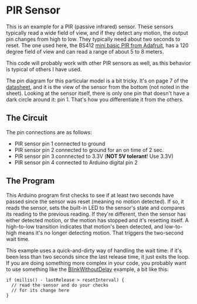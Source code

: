 # PIR Sensor

This is an example for a PIR (passive infrared) sensor. These sensors typically read a wide field of view, and if they detect any motion, the output pin changes from high to low. They typically need about two seconds to reset. The one used here, the BS412 [mini basic PIR from Adafruit](https://www.adafruit.com/product/4666), has a 120 degree field of view and can read a range of about 5 to 8 meters. 

This code will probably work with other PIR sensors as well, as this behavior is typical of others I have used. 

The pin diagram for this particular model is a bit tricky. It's on page 7 of the [datasheet](https://cdn-shop.adafruit.com/product-files/4666/Datasheet.pdf), and it is the view of the sensor from the bottom (not noted in the sheet). Looking at the sensor itself, there is only one pin that doesn't have a dark circle around it: pin 1. That's how you differentiate it from the others. 

## The Circuit

The pin connections are as follows:
 * PIR sensor pin 1 connected to ground
  * PIR sensor pin 2 connected to ground for an on time of 2 sec.
  * PIR sensor pin 3 connnected to 3.3V (**NOT 5V tolerant**! Use 3.3V)
  * PIR sensor pin 4 connected to Arduino digital pin 2

## The Program

This Arduino program first checks to see if at least two seconds have passed since the sensor was reset (meaning no motion detected). If so, it reads the sensor, sets the built-in LED to the sensor's state and compares its reading to the previous reading. If they're different, then the sensor has either detected motion, or the motion has stopped and it's resetting itself. A high-to-low transition indicates that motion's been detected, and low-to-high means it's no longer detecting motion. That triggers the two-second wait time.

This example uses a quick-and-dirty way of handling the wait time: if it's been less than two seconds since the last release time, it just exits the loop. If you are doing something more complex in your code, you probably want to use something like the [BlinkWithoutDelay](https://www.arduino.cc/en/Tutorial/BuiltInExamples/BlinkWithoutDelay) example, a bit like this:

````
if (millis() - lastRelease > resetInterval) {
  // read the sensor and do your checks 
  // for its change here
}
````